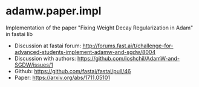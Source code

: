# adamw.paper.impl
Implementation of the paper "Fixing Weight Decay Regularization in Adam" in fastai lib

* Discussion at fastai forum: http://forums.fast.ai/t/challenge-for-advanced-students-implement-adamw-and-sgdw/8004
* Discussion with authors: https://github.com/loshchil/AdamW-and-SGDW/issues/1
* Github: https://github.com/fastai/fastai/pull/46
* Paper: https://arxiv.org/abs/1711.05101
